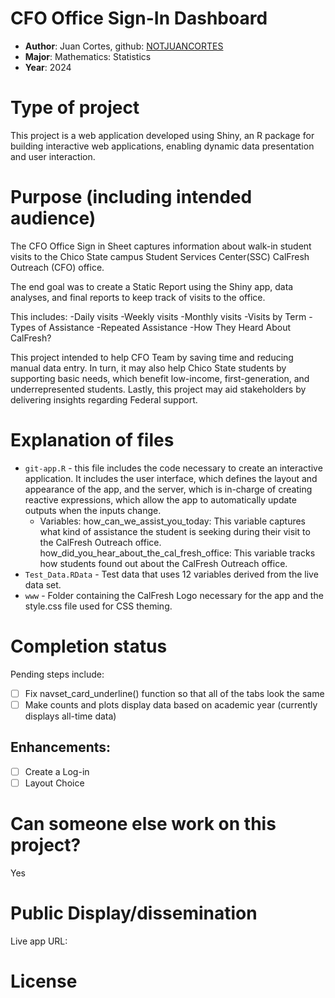 # CFO Office Sign-In Dashboard
* **Author**: Juan Cortes, github: [NOTJUANCORTES](https://github.com/NOTJUANCORTES)
* **Major**: Mathematics: Statistics
* **Year**: 2024

# Type of project

This project is a web application developed using Shiny, an R package for building interactive web applications, enabling dynamic data presentation and user interaction.

# Purpose (including intended audience)

The CFO Office Sign in Sheet captures information about walk-in student visits to the Chico State campus Student Services Center(SSC) CalFresh Outreach (CFO) office.

The end goal was to create a Static Report using the Shiny app, data analyses, and final reports to keep track of visits to the office. 

This includes:
-Daily visits
-Weekly visits
-Monthly visits
-Visits by Term
-Types of Assistance
-Repeated Assistance
-How They Heard About CalFresh?

This project intended to help CFO Team by saving time and reducing manual data entry. In turn, it may also help Chico State students by supporting basic needs, which benefit low-income, 
first-generation, and underrepresented students. Lastly, this project may aid stakeholders by delivering insights regarding Federal support.



# Explanation of files

* `git-app.R` - this file includes the code necessary to create an interactive application. It includes the user interface, which defines the layout and appearance of the app, and the server, which is in-charge of creating reactive expressions, which allow the app to automatically update outputs when the inputs change.
    - Variables:
      how_can_we_assist_you_today: This variable captures what kind of assistance the student is seeking during their visit to the CalFresh Outreach office.
      how_did_you_hear_about_the_cal_fresh_office: This variable tracks how students found out about the CalFresh Outreach office.
* `Test_Data.RData` - Test data that uses 12 variables derived from the live data set.
* `www` - Folder containing the CalFresh Logo necessary for the app and the style.css file used for CSS theming.

# Completion status 

Pending steps include: 

- [ ] Fix navset_card_underline() function so that all of the tabs look the same
- [ ] Make counts and plots display data based on academic year (currently displays all-time data)

## Enhancements: 

- [ ] ​Create a Log-in
- [ ] Layout Choice

# Can someone else work on this project? 
Yes

# Public Display/dissemination
Live app URL:
# License
